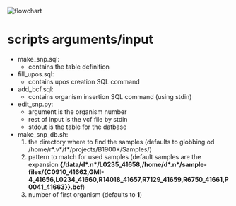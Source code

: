 ![flowchart](../../doc/flowchart/makeDatabases_rowbased.png?raw=true)

# scripts arguments/input
- make_snp.sql:
  - contains the table definition
- fill_upos.sql:
  - contains upos creation SQL command
- add_bcf.sql:
  - contains organism insertion SQL command (using stdin)
- edit_snp.py:
  - argument is the organism number
  - rest of input is the vcf file by stdin
  - stdout is the table for the datbase
- make_snp_db.sh:
  1. the directory where to find the samples (defaults to globbing od /home/r\*.v\*/f\*/projects/B1900\*/Samples/)
  2. pattern to match for used samples (default samples are the expansion __{/data/d\*.n\*/L0235_41658,/home/d\*.n\*/sample-files/{C0910_41662,GMI-4_41656,L0234_41660,R14018_41657,R7129_41659,R6750_41661,P0041_41663}}.bcf__)
  3. number of first organism (defaults to __1__)

